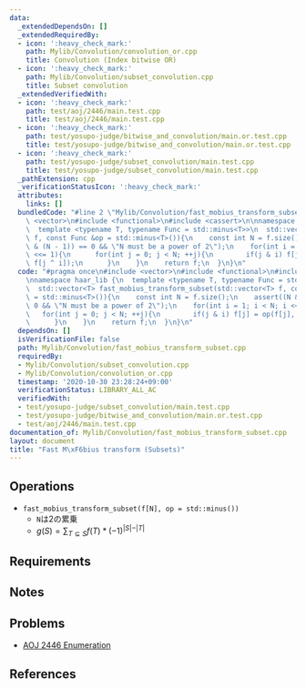 ```yaml
---
data:
  _extendedDependsOn: []
  _extendedRequiredBy:
  - icon: ':heavy_check_mark:'
    path: Mylib/Convolution/convolution_or.cpp
    title: Convolution (Index bitwise OR)
  - icon: ':heavy_check_mark:'
    path: Mylib/Convolution/subset_convolution.cpp
    title: Subset convolution
  _extendedVerifiedWith:
  - icon: ':heavy_check_mark:'
    path: test/aoj/2446/main.test.cpp
    title: test/aoj/2446/main.test.cpp
  - icon: ':heavy_check_mark:'
    path: test/yosupo-judge/bitwise_and_convolution/main.or.test.cpp
    title: test/yosupo-judge/bitwise_and_convolution/main.or.test.cpp
  - icon: ':heavy_check_mark:'
    path: test/yosupo-judge/subset_convolution/main.test.cpp
    title: test/yosupo-judge/subset_convolution/main.test.cpp
  _pathExtension: cpp
  _verificationStatusIcon: ':heavy_check_mark:'
  attributes:
    links: []
  bundledCode: "#line 2 \"Mylib/Convolution/fast_mobius_transform_subset.cpp\"\n#include\
    \ <vector>\n#include <functional>\n#include <cassert>\n\nnamespace haar_lib {\n\
    \  template <typename T, typename Func = std::minus<T>>\n  std::vector<T> fast_mobius_transform_subset(std::vector<T>\
    \ f, const Func &op = std::minus<T>()){\n    const int N = f.size();\n    assert((N\
    \ & (N - 1)) == 0 && \"N must be a power of 2\");\n    for(int i = 1; i < N; i\
    \ <<= 1){\n      for(int j = 0; j < N; ++j){\n        if(j & i) f[j] = op(f[j],\
    \ f[j ^ i]);\n      }\n    }\n    return f;\n  }\n}\n"
  code: "#pragma once\n#include <vector>\n#include <functional>\n#include <cassert>\n\
    \nnamespace haar_lib {\n  template <typename T, typename Func = std::minus<T>>\n\
    \  std::vector<T> fast_mobius_transform_subset(std::vector<T> f, const Func &op\
    \ = std::minus<T>()){\n    const int N = f.size();\n    assert((N & (N - 1)) ==\
    \ 0 && \"N must be a power of 2\");\n    for(int i = 1; i < N; i <<= 1){\n   \
    \   for(int j = 0; j < N; ++j){\n        if(j & i) f[j] = op(f[j], f[j ^ i]);\n\
    \      }\n    }\n    return f;\n  }\n}\n"
  dependsOn: []
  isVerificationFile: false
  path: Mylib/Convolution/fast_mobius_transform_subset.cpp
  requiredBy:
  - Mylib/Convolution/subset_convolution.cpp
  - Mylib/Convolution/convolution_or.cpp
  timestamp: '2020-10-30 23:28:24+09:00'
  verificationStatus: LIBRARY_ALL_AC
  verifiedWith:
  - test/yosupo-judge/subset_convolution/main.test.cpp
  - test/yosupo-judge/bitwise_and_convolution/main.or.test.cpp
  - test/aoj/2446/main.test.cpp
documentation_of: Mylib/Convolution/fast_mobius_transform_subset.cpp
layout: document
title: "Fast M\xF6bius transform (Subsets)"
---
```


## Operations

- `fast_mobius_transform_subset(f[N], op = std::minus())`
	- `N`は2の累乗
	- $g(S) = \sum_{T \subseteq S} f(T) * (-1) ^ {\vert S \vert - \vert T \vert}$

## Requirements

## Notes

## Problems

- [AOJ 2446 Enumeration](https://onlinejudge.u-aizu.ac.jp/challenges/search/volumes/2446)

## References
